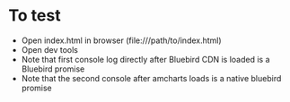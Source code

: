 # To test

* Open index.html in browser (file:///path/to/index.html)
* Open dev tools
* Note that first console log directly after Bluebird CDN is loaded is a Bluebird promise
* Note that the second console after amcharts loads is a native bluebird promise
